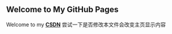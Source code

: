 ## Welcome to My GitHub Pages
Welcome to my **[CSDN](https://blog.csdn.net/weixin_43017662)**
尝试一下是否修改本文件会改变主页显示内容
